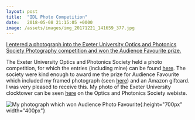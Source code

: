 ```yaml
---
layout: post
title:  "IDL Photo Competition"
date:   2018-05-08 21:15:05 +0000
image: /assets/images/img_20171221_141659_377.jpg
---
```

[I entered a photograph into the Exeter University Optics and Photonics Society Photography competition and won the Audience Favourite prize. ][blog-link]



The Exeter University Optics and Photonics Society held a photo competition, for which the entries (including mine) can be found [here][gallery-link]. The society were kind enough to award me the prize for Audience Favourite which included my framed photograph (seen [here][fb-prize]) and an Amazon giftcard. I was very pleased to receive this. My photo of the Exeter University clocktower can be seen [here][my-pic] on the Optics and Photonics Society webiste.

![My photograph which won Audience Photo Favourite](https://euops.files.wordpress.com/2018/05/img_20171221_141659_377.jpg){:height="700px" width="400px"}






[blog-link]: http://www.mattmcguigan.co.uk/2018/05/08/IDL-photoCompetition/
[gallery-link]: https://euops.wordpress.com/2018/05/08/idl-photo-competition-light-in-nature/
[fb-prize]: https://www.facebook.com/EXETEROPS/photos/p.2064514590460263/2064514590460263/?type=3&theater
[my-pic]: https://euops.files.wordpress.com/2018/05/img_20171221_141659_377.jpg


